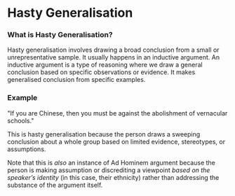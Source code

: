 # Hasty Generalisation

### What is Hasty Generalisation?

Hasty generalisation involves drawing a broad conclusion from a small or unrepresentative sample. It usually happens in an inductive argument. An inductive argument is a type of reasoning where we draw a general conclusion based on specific observations or evidence. It makes generalised conclusion from specific examples.

### Example

"If you are Chinese, then you must be against the abolishment of vernacular schools."

This is hasty generalisation because the person draws a sweeping conclusion about a whole group based on limited evidence, stereotypes, or assumptions.

Note that this is _also_ an instance of Ad Hominem argument because the person is making assumption or discrediting a viewpoint _based on the speaker’s identity_ (in this case, their ethnicity) rather than addressing the substance of the argument itself.&#x20;
